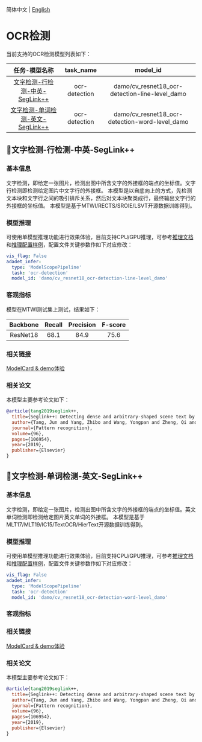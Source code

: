 简体中文 | [English](./ocr_detection_EN.md)
# OCR检测

当前支持的OCR检测模型列表如下：

|任务-模型名称|task_name|model_id|
|:--:|:--:|:--:|
|[文字检测-行检测-中英-SegLink++](#文字检测-行检测-中英-SegLink++)|ocr-detection|damo/cv_resnet18_ocr-detection-line-level_damo|
|[文字检测-单词检测-英文-SegLink++](#文字检测-单词检测-英文-SegLink++)|ocr-detection|damo/cv_resnet18_ocr-detection-word-level_damo|

## 📌文字检测-行检测-中英-SegLink++ ##
### 基本信息
文字检测，即给定一张图片，检测出图中所含文字的外接框的端点的坐标值。文字行检测即检测给定图片中文字行的外接框。
本模型是以自底向上的方式，先检测文本块和文字行之间的吸引排斥关系，然后对文本块聚类成行，最终输出文字行的外接框的坐标值。
本模型是基于MTWI/RECTS/SROIE/LSVT开源数据训练得到。

### 模型推理
可使用单模型推理功能进行效果体验，目前支持CPU/GPU推理，可参考[推理文档](../infer/infer_tutorial.md)和[推理配置样例](../../configs/infer/model_infer.yaml)，配置文件关键参数作如下对应修改：

```yaml
vis_flag: False
adadet_infer:
  type: 'ModelScopePipeline'
  task: 'ocr-detection'
  model_id: 'damo/cv_resnet18_ocr-detection-line-level_damo'
```

### 客观指标
模型在MTWI测试集上测试，结果如下：

| Backbone |  Recall   | Precision |  F-score |
|:--------:|:---------:|:---------:|:--------:|
| ResNet18 |   68.1    |   84.9    |   75.6   |

### 相关链接
[ModelCard & demo体验](https://modelscope.cn/models/damo/cv_resnet18_ocr-detection-line-level_damo/summary)

### 相关论文
本模型主要参考论文如下：
```BibTex
@article{tang2019seglink++,
  title={Seglink++: Detecting dense and arbitrary-shaped scene text by instance-aware component grouping},
  author={Tang, Jun and Yang, Zhibo and Wang, Yongpan and Zheng, Qi and Xu, Yongchao and Bai, Xiang},
  journal={Pattern recognition},
  volume={96},
  pages={106954},
  year={2019},
  publisher={Elsevier}
}
```

## 📌文字检测-单词检测-英文-SegLink++ ##
### 基本信息
文字检测，即给定一张图片，检测出图中所含文字的外接框的端点的坐标值。英文单词检测即检测给定图片英文单词的外接框。
本模型是基于MLT17/MLT19/IC15/TextOCR/HierText开源数据训练得到。

### 模型推理
可使用单模型推理功能进行效果体验，目前支持CPU/GPU推理，可参考[推理文档](../infer/infer_tutorial.md)和[推理配置样例](../../configs/infer/model_infer.yaml)，配置文件关键参数作如下对应修改：

```yaml
vis_flag: False
adadet_infer:
  type: 'ModelScopePipeline'
  task: 'ocr-detection'
  model_id: 'damo/cv_resnet18_ocr-detection-word-level_damo'
```

### 客观指标

### 相关链接
[ModelCard & demo体验](https://modelscope.cn/models/damo/cv_resnet18_ocr-detection-word-level_damo/summary)

### 相关论文
本模型主要参考论文如下：

```BibTeX
@article{tang2019seglink++,
  title={Seglink++: Detecting dense and arbitrary-shaped scene text by instance-aware component grouping},
  author={Tang, Jun and Yang, Zhibo and Wang, Yongpan and Zheng, Qi and Xu, Yongchao and Bai, Xiang},
  journal={Pattern recognition},
  volume={96},
  pages={106954},
  year={2019},
  publisher={Elsevier}
}
```
